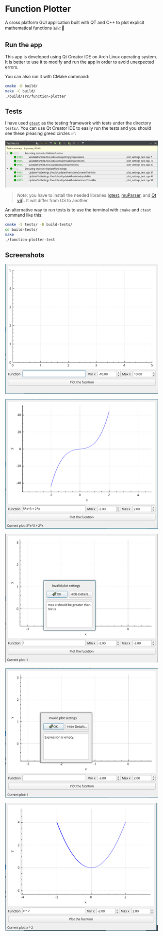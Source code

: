 # Function Plotter

A cross platform GUI application built with QT and C++ to plot explicit mathematical functions 📊📈🌠

## Run the app

This app is developed using Qt Creator IDE on Arch Linux operating system. It is better to use it to modify and run the app in order to avoid unexpected errors.

You can also run it with CMake command:

```bash
cmake -B build/
make -C build/
./build/src/function-plotter
```

## Tests

I have used [`gtest`](https://github.com/google/googletest) as the testing framework with tests under the directory `tests/`. You can use Qt Creator IDE to easily run the tests and you should see these pleasing greed circles ✅:

![qt creator tests status](screenshots/tests.png)

> *Note:* you have to install the needed libraries ([gtest](https://github.com/google/googletest), [muParser](https://beltoforion.de/en/muparser/), and [Qt v6](https://www.qt.io/download-qt-installer)). It will differ from OS to another.

An alternative way to run tests is to use the terminal with `cmake` and `ctest` command like this:

```bash
cmake -S tests/ -B build-tests/
cd build-tests/
make
./function-plotter-test
```

## Screenshots

![screenshot](screenshots/screenshot-1.png)

![screenshot](screenshots/screenshot-2.png)

![screenshot](screenshots/screenshot-3.png)

![screenshot](screenshots/screenshot-4.png)

![screenshot](screenshots/screenshot-5.png)
